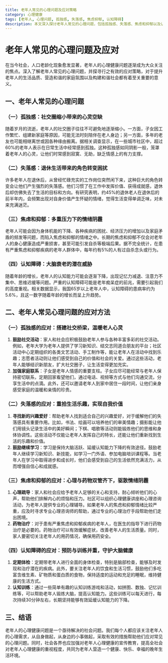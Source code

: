 ```yaml
---
title: 老年人常见的心理问题及应对策略
category: 心理健康
tags: [老年人, 心理问题, 孤独感, 失落感, 焦虑抑郁, 认知障碍]
description: 本文深入探讨老年人常见的心理问题，包括孤独感、失落感、焦虑和抑郁以及认知障碍，并提供一系列实用的应对策略，旨在提升老年人的心理健康水平和生活质量。
---
```


# 老年人常见的心理问题及应对

在当今社会，人口老龄化现象愈发显著，老年人的心理健康问题逐渐成为大众关注的焦点。深入了解老年人常见的心理问题，并探寻行之有效的应对策略，对于提升老年人的生活品质、营造和谐的家庭氛围以及构建和谐社会都有着至关重要的意义。

## 一、老年人常见的心理问题

### （一）孤独感：社交圈缩小带来的心灵空缺
随着岁月的流逝，老年人的社交圈子往往不可避免地逐渐缩小。一方面，子女因工作繁忙、组建新家庭等原因，可能无法时刻陪伴在老人身边；另一方面，多年的老友也可能相继离世或因各种缘由搬离。据相关调查显示，在一些城市社区中，超过60%的老年人表示在日常生活中经常感到孤独。这种孤独感如同阴影一般，笼罩着老年人的心灵，让他们时常感到寂寞、无助，缺乏情感上的有力支撑。

### （二）失落感：退休生活带来的角色转变困扰
许多老年人在退休后，从曾经忙碌充实的工作岗位突然闲下来，这种巨大的角色转变会让他们产生强烈的失落感。他们习惯了在工作中发挥价值、获得成就感，退休后却仿佛失去了生活的目标和方向。有研究表明，约45%的退休老人在退休后的前半年内，会频繁出现对自身价值产生怀疑的情绪，觉得生活变得单调乏味，对未来充满迷茫。

### （三）焦虑和抑郁：多重压力下的情绪阴霾
老年人可能会因为身体机能的下降、各种疾病的困扰、经济压力的增加以及家庭矛盾的频发等问题，而陷入焦虑和抑郁的情绪之中。长期的焦虑和抑郁不仅会对老年人的身心健康造成严重损害，甚至可能引发自杀等极端后果。据不完全统计，在患有严重焦虑和抑郁疾病的老年人群体中，每年约有5%的人有过自杀念头或行为。

### （四）认知障碍：大脑衰老的潜在威胁
随着年龄的增长，老年人的认知能力可能会逐渐下降，出现记忆力减退、注意力不集中、思维迟缓等问题。严重的认知障碍可能是老年痴呆症的前兆，需要引起我们的高度重视。相关数据显示，我国65岁以上老年人中，认知障碍的患病率约为5.6%，且这一数字随着年龄的增长而呈上升趋势。

## 二、老年人常见心理问题的应对方法

### （一）孤独感的应对：搭建社交桥梁，温暖老人心灵
1. **鼓励社交活动**：家人和社会应积极鼓励老年人参与各种丰富多彩的社交活动。例如，老年大学为老年人提供了学习新知识、结交志同道合朋友的平台；社区活动中心定期组织的各类文艺活动、手工制作等，能让老年人在活动中找到乐趣；志愿者活动则让他们感受到自己的价值和社会的关爱。通过这些活动，老年人能够结识新朋友，扩大社交圈子，让生活变得更加充实。
2. **加强家庭联系**：子女是老年人情感的重要支柱。子女应尽可能经常与老年人保持密切联系，定期回家看望他们，通过电话、视频等方式与他们沟通交流，分享生活中的点滴。此外，还可以邀请老年人到家中居住一段时间，让他们亲身感受家庭的温暖和亲情的珍贵。

### （二）失落感的应对：重拾生活乐趣，实现自我价值
1. **寻找新的兴趣爱好**：帮助老年人找到适合自己的兴趣爱好，对于缓解他们的失落感具有重要作用。比如，书法、绘画可以培养他们的审美情趣；摄影能让他们用镜头记录生活中的美好瞬间；下棋、唱歌等活动则能锻炼他们的思维和身体协调性。这些活动不仅能让老年人发挥自己的特长，还能让他们重新找到生活的乐趣和价值。
2. **鼓励继续学习**：学习是保持大脑活跃、延缓认知能力下降的有效途径。鼓励老年人继续学习新知识、新技能，如学习一门外语、参加电脑培训课程等。当老年人在学习中取得进步和成长时，他们会感受到自己的生活依然充满活力，从而增强自信心和成就感。

### （三）焦虑和抑郁的应对：心理与药物双管齐下，驱散情绪阴霾
1. **心理疏导**：家人和社会应给予老年人足够的关心和支持，耐心倾听他们的心声，帮助他们排解内心的烦恼和压力。社区可以组织心理健康讲座和心理咨询活动，为老年人提供专业的心理辅导。如果老年人的焦虑和抑郁情绪比较严重，应及时寻求专业心理咨询师的帮助，通过专业的心理治疗手段帮助他们走出困境。
2. **药物治疗**：对于患有严重焦虑和抑郁疾病的老年人，在医生的指导下进行药物治疗是必要的。药物治疗可以有效缓解症状，改善老年人的生活质量。同时，家人要密切关注老年人的用药情况，确保用药安全。

### （四）认知障碍的应对：预防与训练并重，守护大脑健康
1. **定期体检**：定期带老年人进行全面的身体检查，特别是脑部检查，能够及时发现和治疗潜在的疾病。此外，要关注老年人的饮食和生活习惯，鼓励他们多吃富含维生素、矿物质和蛋白质的食物，保持适度的运动和充足的睡眠，维持健康的生活方式。
2. **认知训练**：通过一些简单有趣的认知训练游戏和活动，如拼图、数独、记忆训练等，可以帮助老年人锻炼大脑，提高认知能力。这些训练可以每天进行，每次持续30分钟左右，长期坚持能够有效延缓认知能力的下降。

## 三、结语
老年人的心理健康问题是一个亟待解决的社会问题。我们每个人都应该关注老年人的心理需求，从自身做起，从身边的小事做起，采取有效的措施帮助他们应对常见的心理问题。同时，社会各界也应加强对老年人心理健康的宣传教育，提高全社会对老年人心理健康的重视程度，共同为老年人营造一个健康、快乐、幸福的晚年生活环境。